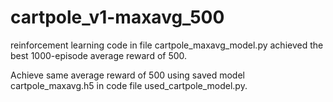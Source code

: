 # cartpole_v1-maxavg_500

reinforcement learning code in file cartpole_maxavg_model.py achieved the best 1000-episode average reward of 500. 

Achieve same average reward of 500 using saved model cartpole_maxavg.h5 in code file used_cartpole_model.py.

